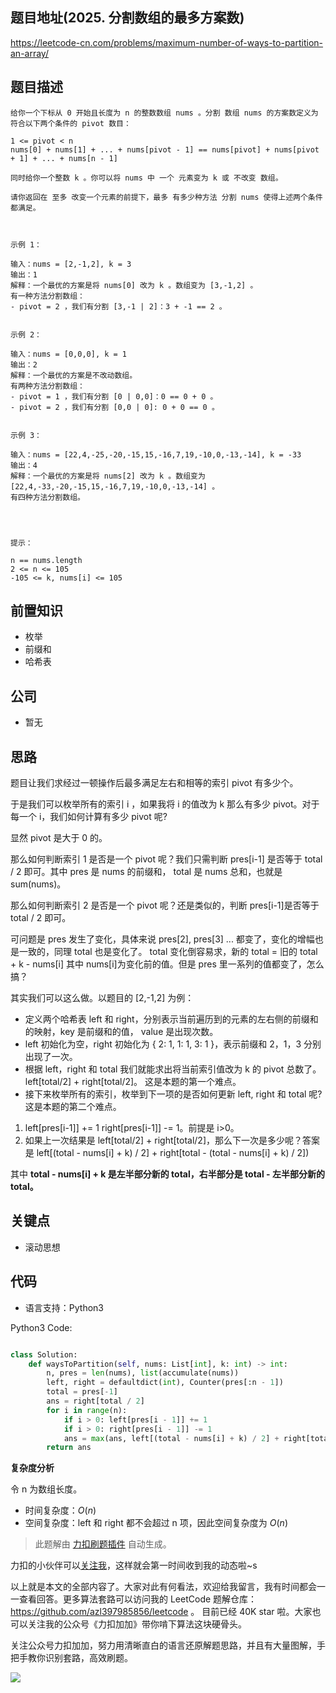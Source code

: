 ## 题目地址(2025. 分割数组的最多方案数)

https://leetcode-cn.com/problems/maximum-number-of-ways-to-partition-an-array/

## 题目描述

```
给你一个下标从 0 开始且长度为 n 的整数数组 nums 。分割 数组 nums 的方案数定义为符合以下两个条件的 pivot 数目：

1 <= pivot < n
nums[0] + nums[1] + ... + nums[pivot - 1] == nums[pivot] + nums[pivot + 1] + ... + nums[n - 1]

同时给你一个整数 k 。你可以将 nums 中 一个 元素变为 k 或 不改变 数组。

请你返回在 至多 改变一个元素的前提下，最多 有多少种方法 分割 nums 使得上述两个条件都满足。

 

示例 1：

输入：nums = [2,-1,2], k = 3
输出：1
解释：一个最优的方案是将 nums[0] 改为 k 。数组变为 [3,-1,2] 。
有一种方法分割数组：
- pivot = 2 ，我们有分割 [3,-1 | 2]：3 + -1 == 2 。


示例 2：

输入：nums = [0,0,0], k = 1
输出：2
解释：一个最优的方案是不改动数组。
有两种方法分割数组：
- pivot = 1 ，我们有分割 [0 | 0,0]：0 == 0 + 0 。
- pivot = 2 ，我们有分割 [0,0 | 0]: 0 + 0 == 0 。


示例 3：

输入：nums = [22,4,-25,-20,-15,15,-16,7,19,-10,0,-13,-14], k = -33
输出：4
解释：一个最优的方案是将 nums[2] 改为 k 。数组变为 [22,4,-33,-20,-15,15,-16,7,19,-10,0,-13,-14] 。
有四种方法分割数组。


 

提示：

n == nums.length
2 <= n <= 105
-105 <= k, nums[i] <= 105
```

## 前置知识

- 枚举
- 前缀和
- 哈希表

## 公司

- 暂无

## 思路

题目让我们求经过一顿操作后最多满足左右和相等的索引 pivot 有多少个。

于是我们可以枚举所有的索引 i ，如果我将 i 的值改为 k 那么有多少 pivot。对于每一个 i，我们如何计算有多少 pivot 呢?

显然 pivot 是大于 0 的。

那么如何判断索引 1 是否是一个 pivot 呢？我们只需判断 pres[i-1] 是否等于 total / 2 即可。其中 pres 是 nums 的前缀和， total 是 nums 总和，也就是 sum(nums)。

那么如何判断索引 2 是否是一个 pivot 呢？还是类似的，判断 pres[i-1]是否等于 total / 2 即可。

可问题是 pres 发生了变化，具体来说 pres[2], pres[3] ... 都变了，变化的增幅也是一致的，同理 total 也是变化了。 total 变化倒容易求，新的 total = 旧的 total + k - nums[i] 其中 nums[i]为变化前的值。但是 pres 里一系列的值都变了，怎么搞？

其实我们可以这么做。以题目的 [2,-1,2] 为例：

- 定义两个哈希表 left 和 right，分别表示当前遍历到的元素的左右侧的前缀和的映射，key 是前缀和的值， value 是出现次数。
- left 初始化为空，right 初始化为 { 2: 1, 1: 1, 3: 1 }，表示前缀和 2，1，3 分别出现了一次。
- 根据 left，right 和 total 我们就能求出将当前索引值改为 k 的 pivot 总数了。left[total/2] + right[total/2]。 这是本题的第一个难点。
- 接下来枚举所有的索引，枚举到下一项的是否如何更新 left, right 和 total 呢?这是本题的第二个难点。

1. left[pres[i-1]] += 1 right[pres[i-1]] -= 1。前提是 i>0。
2. 如果上一次结果是 left[total/2] + right[total/2]，那么下一次是多少呢？答案是 left[(total - nums[i] + k) / 2] + right[total - (total - nums[i] + k) / 2])

其中 **total - nums[i] + k 是左半部分新的 total，右半部分是 total - 左半部分新的 total。**

## 关键点

- 滚动思想

## 代码

- 语言支持：Python3

Python3 Code:

```python

class Solution:
    def waysToPartition(self, nums: List[int], k: int) -> int:
        n, pres = len(nums), list(accumulate(nums))
        left, right = defaultdict(int), Counter(pres[:n - 1])
        total = pres[-1]
        ans = right[total / 2]
        for i in range(n):
            if i > 0: left[pres[i - 1]] += 1
            if i > 0: right[pres[i - 1]] -= 1
            ans = max(ans, left[(total - nums[i] + k) / 2] + right[total - (total - nums[i] + k) / 2])
        return ans


```

**复杂度分析**

令 n 为数组长度。

- 时间复杂度：$O(n)$
- 空间复杂度：left 和 right 都不会超过 n 项，因此空间复杂度为 $O(n)$

> 此题解由 [力扣刷题插件](https://leetcode-pp.github.io/leetcode-cheat/?tab=solution-template) 自动生成。

力扣的小伙伴可以[关注我](https://leetcode-cn.com/u/fe-lucifer/)，这样就会第一时间收到我的动态啦~s

以上就是本文的全部内容了。大家对此有何看法，欢迎给我留言，我有时间都会一一查看回答。更多算法套路可以访问我的 LeetCode 题解仓库：https://github.com/azl397985856/leetcode 。 目前已经 40K star 啦。大家也可以关注我的公众号《力扣加加》带你啃下算法这块硬骨头。

关注公众号力扣加加，努力用清晰直白的语言还原解题思路，并且有大量图解，手把手教你识别套路，高效刷题。

![](https://tva1.sinaimg.cn/large/007S8ZIlly1gfcuzagjalj30p00dwabs.jpg)
